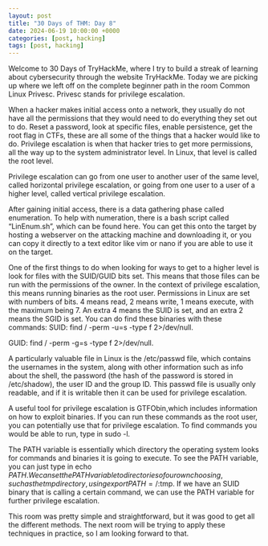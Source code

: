 ```yaml
---
layout: post
title: "30 Days of THM: Day 8"
date: 2024-06-19 10:00:00 +0000
categories: [post, hacking]
tags: [post, hacking]
---
```


Welcome to 30 Days of TryHackMe, where I try to build a streak of learning about cybersecurity through the website TryHackMe. Today we are picking up where we left off on the complete beginner path in the room Common Linux Privesc. Privesc stands for privilege escalation.

When a hacker makes initial access onto a network, they usually do not have all the permissions that they would need to do everything they set out to do. Reset a password, look at specific files, enable persistence, get the root flag in CTFs, these are all some of the things that a hacker would like to do. Privilege escalation is when that hacker tries to get more permissions, all the way up to the system administrator level. In Linux, that level is called the root level.

Privilege escalation can go from one user to another user of the same level, called horizontal privilege escalation, or going from one user to a user of a higher level, called vertical privilege escalation.

After gaining initial access, there is a data gathering phase called enumeration. To help with numeration, there is a bash script called “LinEnum.sh”, which can be found here. You can get this onto the target by hosting a webserver on the attacking machine and downloading it, or you can copy it directly to a text editor like vim or nano if you are able to use it on the target.

One of the first things to do when looking for ways to get to a higher level is look for files with the SUID/GUID bits set. This means that those files can be run with the permissions of the owner. In the context of privilege escalation, this means running binaries as the root user. Permissions in Linux are set with numbers of bits. 4 means read, 2 means write, 1 means execute, with the maximum being 7. An extra 4 means the SUID is set, and an extra 2 means the SGID is set. You can do find these binaries with these commands:
SUID: find / -perm -u=s -type f 2>/dev/null.

GUID: find / -perm -g=s -type f 2>/dev/null.

A particularly valuable file in Linux is the /etc/passwd file, which contains the usernames in the system, along with other information such as info about the shell, the password (the hash of the password is stored in /etc/shadow), the user ID and the group ID. This passwd file is usually only readable, and if it is writable then it can be used for privilege escalation.

A useful tool for privilege escalation is GTFObin,which includes information on how to exploit binaries. If you can run these commands as the root user, you can potentially use that for privilege escalation. To find commands you would be able to run, type in sudo -l.

The PATH variable is essentially which directory the operating system looks for commands and binaries it is going to execute. To see the PATH variable, you can just type in echo $PATH. We can set the PATH variable to directories of our own choosing, such as the tmp directory, using export PATH=/:$tmp. If we have an SUID binary that is calling a certain command, we can use the PATH variable for further privilege escalation.

This room was pretty simple and straightforward, but it was good to get all the different methods. The next room will be trying to apply these techniques in practice, so I am looking forward to that.

